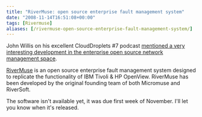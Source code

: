 ```yaml
---
title: "RiverMuse: open source enterprise fault management system"
date: "2008-11-14T16:51:08+00:00"
tags: [Rivermuse]
aliases: [/rivermuse-open-source-enterprise-fault-management-system/]
---
```


John Willis on his excellent CloudDroplets #7 podcast [mentioned a very interesting development in the enterprise open source network management space](http://www.johnmwillis.com/droplets/clouddroplets-7-we-had-to-let-jenny-go/).

[RiverMuse](http://www.rivermuse.com/) is an open source enterprise fault management system designed to replicate the functionality of IBM Tivoli &amp; HP OpenView. RiverMuse has been developed by the original founding team of both Micromuse and RiverSoft.

The software isn't available yet, it was due first week of November. I'll let you know when it's released.
